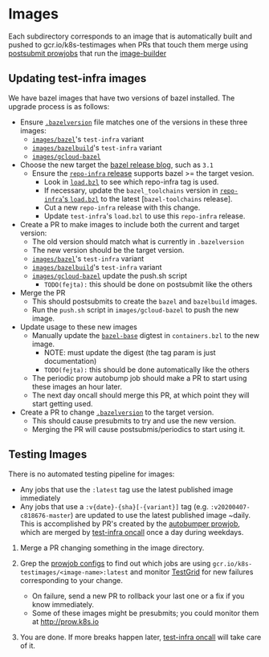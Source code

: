 # Images

Each subdirectory corresponds to an image that is automatically built and pushed to gcr.io/k8s-testimages when PRs that touch them merge using [postsubmit prowjobs](https://testgrid.k8s.io/sig-testing-images) that run the [image-builder](/images/builder)

## Updating test-infra images

We have bazel images that have two versions of bazel installed. The upgrade process is as follows:
* Ensure [`.bazelversion`] file matches one of the versions in these three images:
  - [`images/bazel`]'s `test-infra` variant
  - [`images/bazelbuild`]'s `test-infra` variant
  - [`images/gcloud-bazel`]
* Choose the new target the [bazel release blog], such as `3.1`
  - Ensure the [`repo-infra` release] supports bazel >= the target vesion.
    - Look in [`load.bzl`] to see which repo-infra tag is used.
    - If necessary, update the `bazel_toolchains` version in [`repo-infra`'s `load.bzl`] to the latest [`bazel-toolchains` release].
    - Cut a new `repo-infra` release with this change.
    - Update `test-infra`'s `load.bzl` to use this `repo-infra` release.
* Create a PR to make images to include both the current and target version:
  - The old version should match what is currently in `.bazelversion`
  - The new version should be the target version.
  - [`images/bazel`]'s `test-infra` variant
  - [`images/bazelbuild`]'s `test-infra` variant
  - [`images/gcloud-bazel`] update the push.sh script
    - `TODO(fejta):` this should be done on postsubmit like the others
* Merge the PR
  - This should postsubmits to create the `bazel` and `bazelbuild` images.
  - Run the `push.sh` script in `images/gcloud-bazel` to push the new image.
* Update usage to these new images
  - Manually update the [`bazel-base`] digtest in `containers.bzl` to the new image.
    - NOTE: must update the digest (the tag param is just documentation)
    - `TODO(fejta):` this should be done automatically like the others
  - The periodic prow autobump job should make a PR to start using these images an hour later.
  - The next day oncall should merge this PR, at which point they will start getting used.
* Create a PR to change [`.bazelversion`] to the target version.
  - This should cause presubmits to try and use the new version.
  - Merging the PR will cause postsubmis/periodics to start using it.

## Testing Images

There is no automated testing pipeline for images:
- Any jobs that use the `:latest` tag use the latest published image immediately
- Any jobs that use a `:v{date}-{sha}[-{variant}]` tag (e.g. `:v20200407-c818676-master`) are updated to use the latest published image ~daily.  This is accomplished by PR's created by the [autobumper prowjob](https://testgrid.k8s.io/sig-testing-prow#autobump-prow), which are merged by [test-infra oncall](go.k8s.io/oncall) once a day during weekdays.

1. Merge a PR changing something in the image directory.

1. Grep the [prowjob configs](/config/jobs) to find out which jobs are using `gcr.io/k8s-testimages/<image-name>:latest` and monitor [TestGrid](http://testgrid.k8s.io) for new failures corresponding to your change.

    * On failure, send a new PR to rollback your last one or a fix if you know immediately.
    * Some of these images might be presubmits; you could monitor them at http://prow.k8s.io

1. You are done. If more breaks happen later, [test-infra oncall](go.k8s.io/oncall) will take care of it.


[`bazel-base`]: /containers.bzl
[`.bazelversion`]: /.bazelversion
[`images/bazel`]: /images/bazel/variants.yaml
[`images/bazelbuild`]: /images/bazelbuild/variants.yaml
[`images/gcloud-bazel`]: /images/gcloud-bazel/push.sh
[bazel release blog]: https://blog.bazel.build
[`repo-infra` release]: https://github.com/kubernetes/repo-infra/releases
[`load.bzl`]: /load.bzl
[`bazel_toolchains` release]: https://github.com/bazelbuild/bazel-toolchains/releases
[`repo-infra`'s `load.bzl`]: https://github.com/kubernetes/repo-infra/blob/master/load.bzl
